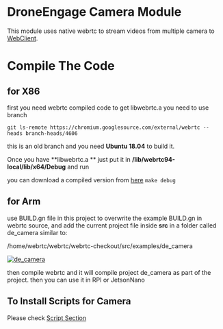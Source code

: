# DroneEngage Camera Module

This module uses native webrtc to stream videos from multiple camera to [WebClient](https://github.com/DroneEngage/droneengage_webclient "Weblient").

# Compile The Code

## for X86

first you need webrtc compiled code to get libwebrtc.a 
you need to use branch 

`git ls-remote https://chromium.googlesource.com/external/webrtc --heads branch-heads/4606`

this is an old branch and you need **Ubuntu 18.04** to build it.

Once you have **libwebrtc.a ** just put it in  **/lib/webrtc94-local/lib/x64/Debug** and run 

you can download a compiled version from [here](https://drive.google.com/file/d/10KvinexvvDRUgd6afGLAbMCgCr_h8yM6/view?usp=sharing "here")
`make debug`

## for Arm

use BUILD.gn file in this project to overwrite the example BUILD.gn in webrtc source, and add the current project file inside **src** in a folder called de_camera similar to:

/home/webrtc/webrtc/webrtc-checkout/src/examples/de_camera


[![de_camera](https://github.com/DroneEngage/droneengage_camera/blob/master/res/virtual_machine_de_camera.png?raw=true)](https://github.com/DroneEngage/droneengage_camera/blob/master/res/virtual_machine_de_camera.png?raw=true)

then compile webrtc and it will compile project de_camera as part of the project.
then you can use it in RPI or JetsonNano

## To Install Scripts for Camera

Please check [Script Section](https://github.com/DroneEngage/droneengage_camera/blob/master/scripts/README.md "Script Section")
